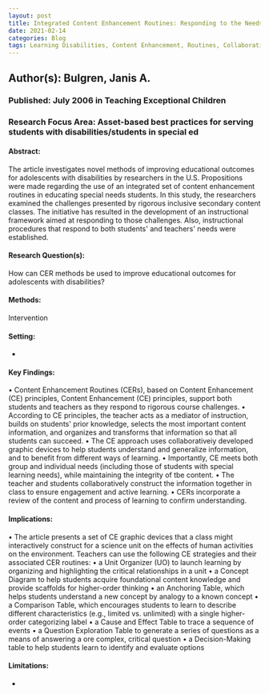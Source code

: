 ```yaml
---
layout: post
title: Integrated Content Enhancement Routines: Responding to the Needs of Adolescents With Disabilities in Rigorous Inclusive Secondary Content Classes
date: 2021-02-14
categories: Blog
tags: Learning Disabilities, Content Enhancement, Routines, Collaboration, Inclusion
---
```


## Author(s): Bulgren, Janis A.

### Published: July 2006 in Teaching Exceptional Children

### Research Focus Area: Asset-based best practices for serving students with disabilities/students in special ed

#### Abstract:
The article investigates novel methods of improving educational outcomes for adolescents with disabilities by researchers in the U.S. Propositions were made regarding the use of an integrated set of content enhancement routines in educating special needs students. In this study, the researchers examined the challenges presented by rigorous inclusive secondary content classes. The initiative has resulted in the development of an instructional framework aimed at responding to those challenges. Also, instructional procedures that respond to both students' and teachers' needs were established.


#### Research Question(s):
 How can CER methods be used to improve educational outcomes for adolescents with disabilities?


#### Methods:
Intervention


#### Setting:
-


#### Key Findings:
• Content Enhancement Routines (CERs), based on Content Enhancement (CE) principles, Content Enhancement (CE) principles, support both students and teachers as they respond to rigorous course challenges. • According to CE principles, the teacher acts as a mediator of instruction, builds on students' prior knowledge, selects the most important content information, and organizes and transforms that information so that all students can succeed. • The CE approach uses collaborativeiy developed graphic devices to help students understand and generalize information, and to benefit from different ways of learning. • Importantly, CE meets both group and individual needs (including those of students with special learning needs), while maintaining the integrity of tbe content. • The teacher and students collaboratively construct the information together in class to ensure engagement and active learning. • CERs incorporate a review of the content and process of learning to confirm understanding. 


#### Implications:
• The article presents a set of CE graphic devices that a class might interactively construct for a science unit on the effects of human activities on the environment. Teachers can use the following CE strategies and their associated CER routines: • a Unit Organizer (UO) to launch learning by organizing and highlighting the critical relationships in a unit • a Concept Diagram to help students acquire foundational content knowledge and provide scaffolds for higher-order thinking • an Anchoring Table, which helps students understand a new concept by analogy to a known concept • a Comparison Table, which encourages students to learn to describe different characteristics (e.g., limited vs. unlimited) with a single higher-order categorizing label • a Cause and Effect Table to trace a sequence of events • a Question Exploration Table to generate a series of questions as a means of answering a  ore complex, critical question • a Decision-Making table to help students learn to identify and evaluate options 


#### Limitations:
-


